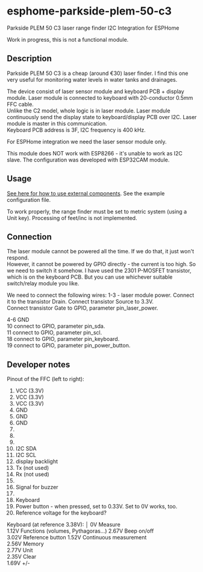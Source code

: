 # esphome-parkside-plem-50-c3
Parkside PLEM 50 C3 laser range finder I2C Integration for ESPHome

Work in progress, this is not a functional module.

## Description
Parkside PLEM 50 C3 is a cheap (around €30) laser finder. I find this one very useful for monitoring water levels in water tanks and drainages.

The device consist of laser sensor module and keyboard PCB + display module. Laser module is connected to keyboard with 20-conductor 0.5mm FFC cable.  
Unlike the C2 model, whole logic is in laser module. Laser module continuously send the display state to keyboard/display PCB over I2C. Laser module is master in this communication.  
Keyboard PCB address is 3F, I2C frequency is 400 kHz.

For ESPHome integration we need the laser sensor module only.

This module does NOT work with ESP8266 - it's unable to work as I2C slave.  The configuration was developed with ESP32CAM module.

## Usage
[See here for how to use external components](https://esphome.io/components/external_components.html).
See the example configuration file.

To work properly, the range finder must be set to metric system (using a Unit key). Processing of feet/inc is not implemented.  

## Connection
The laser module cannot be powered all the time. If we do that, it just won't respond.  
However, it cannot be powered by GPIO directly - the current is too high. So we need to switch it somehow. I have used the 2301 P-MOSFET transistor, which is on the keyboard PCB. But you can use whichever suitable switch/relay module you like.  

We need to connect the following wires:
1-3 - laser module power. Connect it to the transistor Drain.
Connect transistor Source to 3.3V.  
Connect transistor Gate to GPIO, parameter pin_laser_power.  

4-6 GND  
10 connect to GPIO, parameter pin_sda.  
11 connect to GPIO, parameter pin_scl.  
18 connect to GPIO, parameter pin_keyboard.  
19 connect to GPIO, parameter pin_power_button.  

## Developer notes
Pinout of the FFC (left to right):
1. VCC (3.3V)
2. VCC (3.3V)
3. VCC (3.3V)
4. GND
5. GND
6. GND
7.
8.
9.
10. I2C SDA
11. I2C SCL
12. display backlight
13. Tx (not used)
14. Rx (not used)
15. 
16. Signal for buzzer
17.
18. Keyboard
19. Power button - when pressed, set to 0.33V. Set to 0V works, too.
20. Reference voltage for the keyboard?

Keyboard (at reference 3.38V):                                             │
0V Measure                           
1.12V Functíons (volumes, Pythagoras...)
2.67V Beep on/off                  
3.02V Reference button
1.52V Continuous measurement         
2.56V Memory                         
2.77V Unit                           
2.35V Clear                          
1.69V +/-

